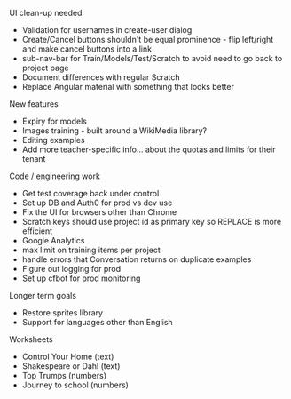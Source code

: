 UI clean-up needed
* Validation for usernames in create-user dialog
* Create/Cancel buttons shouldn't be equal prominence - flip left/right and make cancel buttons into a link
* sub-nav-bar for Train/Models/Test/Scratch to avoid need to go back to project page
* Document differences with regular Scratch
* Replace Angular material with something that looks better

New features
* Expiry for models
* Images training - built around a WikiMedia library?
* Editing examples
* Add more teacher-specific info... about the quotas and limits for their tenant

Code / engineering work
* Get test coverage back under control
* Set up DB and Auth0 for prod vs dev use
* Fix the UI for browsers other than Chrome
* Scratch keys should use project id as primary key so REPLACE is more efficient
* Google Analytics
* max limit on training items per project
* handle errors that Conversation returns on duplicate examples
* Figure out logging for prod
* Set up cfbot for prod monitoring

Longer term goals
* Restore sprites library
* Support for languages other than English

Worksheets
* Control Your Home (text)
* Shakespeare or Dahl (text)
* Top Trumps (numbers)
* Journey to school (numbers)
